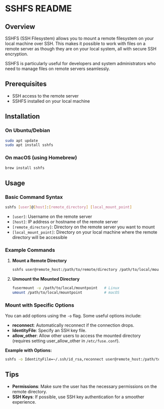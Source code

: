 # SSHFS README

## Overview

SSHFS (SSH Filesystem) allows you to mount a remote filesystem on your local machine over SSH. This makes it possible to work with files on a remote server as though they are on your local system, all with secure SSH encryption.

SSHFS is particularly useful for developers and system administrators who need to manage files on remote servers seamlessly.

## Prerequisites

- SSH access to the remote server
- SSHFS installed on your local machine

## Installation

### On Ubuntu/Debian

```bash
sudo apt update
sudo apt install sshfs
```

### On macOS (using Homebrew)

```bash
brew install sshfs
```

## Usage

### Basic Command Syntax

```bash
sshfs [user]@[host]:[remote_directory] [local_mount_point]
```

- `[user]`: Username on the remote server
- `[host]`: IP address or hostname of the remote server
- `[remote_directory]`: Directory on the remote server you want to mount
- `[local_mount_point]`: Directory on your local machine where the remote directory will be accessible

### Example Commands

1. **Mount a Remote Directory**

   ```bash
   sshfs user@remote_host:/path/to/remote/directory /path/to/local/mountpoint
   ```

2. **Unmount the Mounted Directory**

   ```bash
   fusermount -u /path/to/local/mountpoint   # Linux
   umount /path/to/local/mountpoint          # macOS
   ```

### Mount with Specific Options

You can add options using the `-o` flag. Some useful options include:

- **reconnect**: Automatically reconnect if the connection drops.
- **IdentityFile**: Specify an SSH key file.
- **allow_other**: Allow other users to access the mounted directory (requires setting user_allow_other in `/etc/fuse.conf`).

**Example with Options:**

```bash
sshfs -o IdentityFile=~/.ssh/id_rsa,reconnect user@remote_host:/path/to/remote /path/to/local_mount
```

## Tips

- **Permissions**: Make sure the user has the necessary permissions on the remote directory.
- **SSH Keys**: If possible, use SSH key authentication for a smoother experience.
